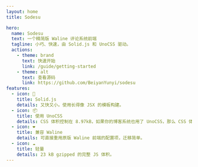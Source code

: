 ```yaml
---
layout: home
title: Sodesu

hero:
  name: Sodesu
  text: 一个精简版 Waline 评论系统前端
  tagline: 小巧、快速，由 Solid.js 和 UnoCSS 驱动。
  actions:
    - theme: brand
      text: 快速开始
      link: /guide/getting-started
    - theme: alt
      text: 查看源码
      link: https://github.com/BeiyanYunyi/sodesu
features:
  - icon: 🚀
    title: Solid.js
    details: 又快又小。使用长得像 JSX 的模板构建。
  - icon: 📦
    title: 使用 UnoCSS
    details: CSS 体积控制在 8.97kB，如果你的博客系统也用了 UnoCSS，那么 CSS 体积不会简单相加。
  - icon: ❤
    title: 兼容 Waline
    details: 可直接重用原版 Waline 前端的配置项，迁移简单。
  - icon: ☁️
    title: 轻量
    details: 23 kB gzipped 的完整 JS 体积。
---
```

